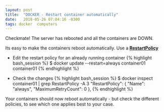```yaml
---
layout: post
title:  "DOCKER - Restart container automatically"
date:   2018-05-26 07:04:16 -0300
tags: docker  computers
---
```

Checkmate! The server has rebooted and all the containers are DOWN.

Its easy to make the containers reboot automatically. Use a **[RestartPolicy](https://docs.docker.com/config/containers/start-containers-automatically/#use-a-restart-policy)**

* Edit the restart policy for an already running container
{% highlight bash_session %}
$ docker update --restart=always container01
container01
{% endhighlight %}

* Check the changes 
{% highlight bash_session %}
$ docker inspect container01 | grep RestartPolicy -A 3
            "RestartPolicy": {
                "Name": "always",
                "MaximumRetryCount": 0
            },
{% endhighlight %}

Your containers should now reboot automatically - but check the different policies, to see which one applies best to your case.
